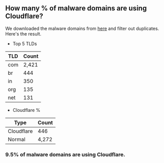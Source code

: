 ## How many % of malware domains are using Cloudflare?


We downloaded the malware domains from [here](https://urlhaus.abuse.ch) and filter out duplicates.
Here's the result.


[//]: # (start replacement)


- Top 5 TLDs

| TLD | Count |
| --- | --- |
| com | 2,421 |
| br | 444 |
| in | 350 |
| org | 135 |
| net | 131 |


- Cloudflare %

| Type | Count |
| --- | --- |
| Cloudflare | 446 |
| Normal | 4,272 |


### 9.5% of malware domains are using Cloudflare.